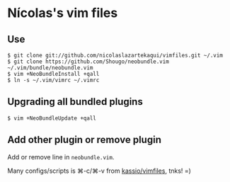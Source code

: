 # Nícolas's vim files

## Use
    $ git clone git://github.com/nicolaslazartekaqui/vimfiles.git ~/.vim
    $ git clone https://github.com/Shougo/neobundle.vim ~/.vim/bundle/neobundle.vim
    $ vim +NeoBundleInstall +qall
    $ ln -s ~/.vim/vimrc ~/.vimrc

## Upgrading all bundled plugins
    $ vim +NeoBundleUpdate +qall

## Add other plugin or remove plugin

Add or remove line in `neobundle.vim`.

Many configs/scripts is ⌘-c/⌘-v from [kassio/vimfiles](https://github.com/kassio/vimfiles), tnks! =)
